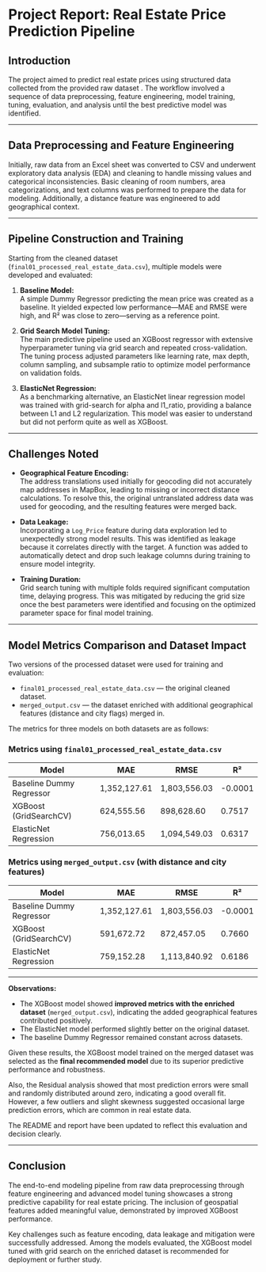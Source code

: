 # Project Report: Real Estate Price Prediction Pipeline

## Introduction

The project aimed to predict real estate prices using structured data collected from the provided raw dataset . The workflow involved a sequence of data preprocessing, feature engineering, model training, tuning, evaluation, and analysis until the best predictive model was identified.

---

## Data Preprocessing and Feature Engineering 

Initially, raw data from an Excel sheet was converted to CSV and underwent exploratory data analysis (EDA) and cleaning to handle missing values and categorical inconsistencies. Basic cleaning of room numbers, area categorizations, and text columns was performed to prepare the data for modeling. Additionally, a distance feature was engineered to add geographical context.

---

## Pipeline Construction and Training

Starting from the cleaned dataset (`final01_processed_real_estate_data.csv`), multiple models were developed and evaluated:

1. **Baseline Model:**  
   A simple Dummy Regressor predicting the mean price was created as a baseline. It yielded expected low performance—MAE and RMSE were high, and R² was close to zero—serving as a reference point.

2. **Grid Search Model Tuning:**  
   The main predictive pipeline used an XGBoost regressor with extensive hyperparameter tuning via grid search and repeated cross-validation. The tuning process adjusted parameters like learning rate, max depth, column sampling, and subsample ratio to optimize model performance on validation folds.

3. **ElasticNet Regression:**  
   As a benchmarking alternative, an ElasticNet linear regression model was trained with grid-search for alpha and l1_ratio, providing a balance between L1 and L2 regularization. This model was easier to understand but did not perform quite as well as XGBoost.

---

## Challenges Noted

- **Geographical Feature Encoding:**  
  The address translations used initially for geocoding did not accurately map addresses in MapBox, leading to missing or incorrect distance calculations. To resolve this, the original untranslated address data was used for geocoding, and the resulting features were merged back.

- **Data Leakage:**  
  Incorporating a `Log_Price` feature during data exploration led to unexpectedly strong model results. This was identified as leakage because it correlates directly with the target. A function was added to automatically detect and drop such leakage columns during training to ensure model integrity.

- **Training Duration:**  
  Grid search tuning with multiple folds required significant computation time, delaying progress. This was mitigated by reducing the grid size once the best parameters were identified and focusing on the optimized parameter space for final model training.


---

## Model Metrics Comparison and Dataset Impact

Two versions of the processed dataset were used for training and evaluation:

- `final01_processed_real_estate_data.csv` — the original cleaned dataset.
- `merged_output.csv` — the dataset enriched with additional geographical features (distance and city flags) merged in.

The metrics for three models on both datasets are as follows:

### Metrics using `final01_processed_real_estate_data.csv`

| Model                 | MAE           | RMSE          | R²              |
|-----------------------|---------------|---------------|-----------------|
| Baseline Dummy Regressor | 1,352,127.61  | 1,803,556.03  | -0.0001         |
| XGBoost (GridSearchCV)  | 624,555.56    | 898,628.60    | 0.7517          |
| ElasticNet Regression   | 756,013.65    | 1,094,549.03  | 0.6317          |

### Metrics using `merged_output.csv` (with distance and city features)

| Model                 | MAE           | RMSE          | R²              |
|-----------------------|---------------|---------------|-----------------|
| Baseline Dummy Regressor | 1,352,127.61  | 1,803,556.03  | -0.0001         |
| XGBoost (GridSearchCV)  | 591,672.72    | 872,457.05    | 0.7660          |
| ElasticNet Regression   | 759,152.28    | 1,113,840.92  | 0.6186          |

---

**Observations:**

- The XGBoost model showed **improved metrics with the enriched dataset** (`merged_output.csv`), indicating the added geographical features contributed positively.
- The ElasticNet model performed slightly better on the original dataset.
- The baseline Dummy Regressor remained constant across datasets.
  
Given these results, the XGBoost model trained on the merged dataset was selected as the **final recommended model** due to its superior predictive performance and robustness.

Also, the Residual analysis showed that most prediction errors were small and randomly distributed around zero, indicating a good overall fit. However, a few outliers and slight skewness suggested occasional large prediction errors, which are common in real estate data.

The README and report have been updated to reflect this evaluation and decision clearly.

---

## Conclusion

The end-to-end modeling pipeline from raw data preprocessing through feature engineering and advanced model tuning showcases a strong predictive capability for real estate pricing. The inclusion of geospatial features added meaningful value, demonstrated by improved XGBoost performance.

Key challenges such as feature encoding, data leakage and mitigation were successfully addressed. Among the models evaluated, the XGBoost model tuned with grid search on the enriched dataset is recommended for deployment or further study.